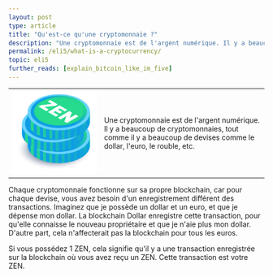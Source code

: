 ```yaml
---
layout: post
type: article
title: "Qu'est-ce qu'une cryptomonnaie ?"
description: "Une cryptomonnaie est de l'argent numérique. Il y a beaucoup de cryptomonnaies, comme il y a beaucoup de monnaies traditionnelles."
permalink: /eli5/what-is-a-cryptocurrency/
topic: eli5
further_reads: [explain_bitcoin_like_im_five]
---
```


<table class="table lead">
    <tr>
        <td class="icon"><img src="/assets/post_files/eli5/what-is-a-cryptocurrency/CryptoC.jpg" alt="Cryptocurrency"></td>
        <td>
            Une cryptomonnaie est de l'argent numérique. Il y a beaucoup de cryptomonnaies, tout comme il y a beaucoup de devises comme le dollar, l'euro, le rouble, etc.
        </td>
    </tr>
</table> 

Chaque cryptomonnaie fonctionne sur sa propre blockchain, car pour chaque devise, vous avez besoin d'un enregistrement différent des transactions. Imaginez que je possède un dollar et un euro, et que je dépense mon dollar. La blockchain Dollar enregistre cette transaction, pour qu'elle connaisse le nouveau propriétaire et que je n'aie plus mon dollar. D'autre part, cela n'affecterait pas la blockchain pour tous les euros.

Si vous possédez 1 ZEN, cela signifie qu'il y a une transaction enregistrée sur la blockchain où vous avez reçu un ZEN. Cette transaction est votre ZEN.
